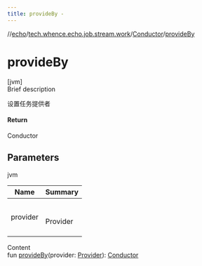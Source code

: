```yaml
---
title: provideBy -
---
```

//[echo](../../index.md)/[tech.whence.echo.job.stream.work](../index.md)/[Conductor](index.md)/[provideBy](provide-by.md)



# provideBy  
[jvm]  
Brief description  


设置任务提供者



#### Return  


Conductor



## Parameters  
  
jvm  
  
|  Name|  Summary| 
|---|---|
| provider| <br><br>Provider<br><br>
  
  
Content  
fun [provideBy](provide-by.md)(provider: [Provider](../../tech.whence.echo.job.stream.provider/-provider/index.md)): [Conductor](index.md)  



